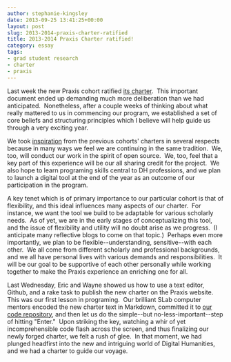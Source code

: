 ```yaml
---
author: stephanie-kingsley
date: 2013-09-25 13:41:25+00:00
layout: post
slug: 2013-2014-praxis-charter-ratified
title: 2013-2014 Praxis Charter ratified!
category: essay
tags:
- grad student research
- charter
- praxis
---
```


Last week the new Praxis cohort ratified [its charter](https://praxis.scholarslab.org/charter).  This important document ended up demanding much more deliberation than we had anticipated.  Nonetheless, after a couple weeks of thinking about what really mattered to us in commencing our program, we established a set of core beliefs and structuring principles which I believe will help guide us through a very exciting year.

We took [inspiration](https://praxis.scholarslab.org/topics/toward-a-project-charter/) from the previous cohorts' charters in several respects because in many ways we feel we are continuing in the same tradition.  We, too, will conduct our work in the spirit of open source.  We, too, feel that a key part of this experience will be our all sharing credit for the project.  We also hope to learn programing skills central to DH professions, and we plan to launch a digital tool at the end of the year as an outcome of our participation in the program.

A key tenet which is of primary importance to our particular cohort is that of flexibility, and this ideal influences many aspects of our charter.  For instance, we want the tool we build to be adaptable for various scholarly needs.  As of yet, we are in the early stages of conceptualizing this tool, and the issue of flexibility and utility will no doubt arise as we progress.  (I anticipate many reflective blogs to come on that topic.)  Perhaps even more importantly, we plan to be flexible--understanding, sensitive--with each other.  We all come from different scholarly and professional backgrounds, and we all have personal lives with various demands and responsibilities.  It will be our goal to be supportive of each other personally while working together to make the Praxis experience an enriching one for all.

Last Wednesday, Eric and Wayne showed us how to use a text editor, Github, and a rake task to publish the new charter on the Praxis website.  This was our first lesson in programing.  Our brilliant SLab computer mentors encoded the new charter text in Markdown, committed it to [our code repository](https://github.com/scholarslab/praxis), and then let us do the simple--but no-less-important--step of hitting "Enter."  Upon striking the key, watching a whir of yet incomprehensible code flash across the screen, and thus finalizing our newly forged charter, we felt a rush of glee.  In that moment, we had plunged headfirst into the new and intriguing world of Digital Humanities, and we had a charter to guide our voyage.
